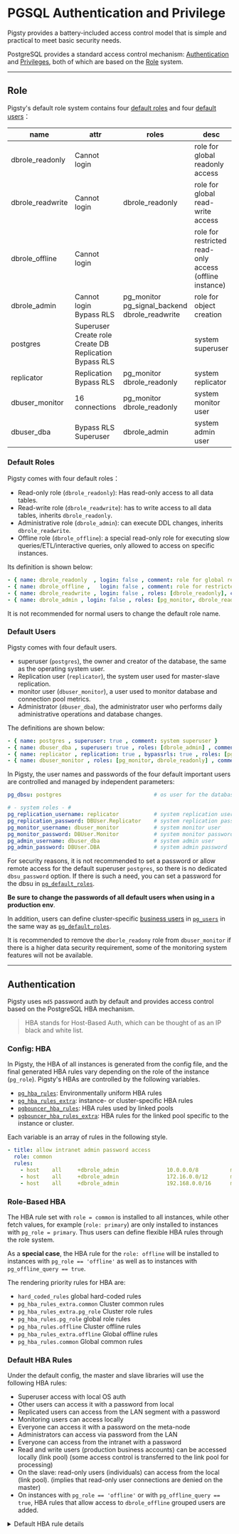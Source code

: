 # PGSQL Authentication and Privilege

Pigsty provides a battery-included access control model that is simple and practical to meet basic security needs.

PostgreSQL provides a standard access control mechanism: [Authentication](#Authentication) and [Privileges](#Privilege), both of which are based on the [Role](#Role) system.


---------------------



## Role

Pigsty's default role system contains four [default roles](#default-roles) and four [default users](#default-users)：

| name             | attr                                                         | roles                                                   | desc                                                    |
| ---------------- | ------------------------------------------------------------ | ------------------------------------------------------- | ------------------------------------------------------- |
| dbrole_readonly  | Cannot login                                                 |                                                         | role for global readonly access                         |
| dbrole_readwrite | Cannot login                                                 | dbrole_readonly                                         | role for global read-write access                       |
| dbrole_offline   | Cannot login                                                 |                                                         | role for restricted read-only access (offline instance) |
| dbrole_admin     | Cannot login<br /> Bypass RLS                                | pg_monitor<br />pg_signal_backend<br />dbrole_readwrite | role for object creation                                |
| postgres         | Superuser<br />Create role<br />Create DB<br />Replication<br />Bypass RLS |                                                         | system superuser                                        |
| replicator       | Replication<br />Bypass RLS                                  | pg_monitor<br />dbrole_readonly                         | system replicator                                       |
| dbuser_monitor   | 16 connections                                               | pg_monitor<br />dbrole_readonly                         | system monitor user                                     |
| dbuser_dba     | Bypass RLS<br />Superuser                                    | dbrole_admin                                            | system admin user                                       |


### Default Roles

Pigsty comes with four default roles：

* Read-only role (`dbrole_readonly`): Has read-only access to all data tables.
* Read-write role (`dbrole_readwrite`): has to write access to all data tables, inherits `dbrole_readonly`.
* Administrative role (`dbrole_admin`): can execute DDL changes, inherits `dbrole_readwrite`.
* Offline role (`dbrole_offline`): a special read-only role for executing slow queries/ETL/interactive queries, only allowed to access on specific instances.

Its definition is shown below:

```yaml
- { name: dbrole_readonly  , login: false , comment: role for global read-only access  }                            # production read-only role
- { name: dbrole_offline ,   login: false , comment: role for restricted read-only access (offline instance) }      # restricted-read-only role
- { name: dbrole_readwrite , login: false , roles: [dbrole_readonly], comment: role for global read-write access }  # production read-write role
- { name: dbrole_admin , login: false , roles: [pg_monitor, dbrole_readwrite] , comment: role for object creation } # production DDL change role
```

It is not recommended for normal users to change the default role name.


### Default Users

Pigsty comes with four default users.

* superuser (`postgres`), the owner and creator of the database, the same as the operating system user.
* Replication user (`replicator`), the system user used for master-slave replication.
* monitor user (`dbuser_monitor`), a user used to monitor database and connection pool metrics.
* Administrator (`dbuser_dba`), the administrator user who performs daily administrative operations and database changes.

The definitions are shown below:

```yaml
- { name: postgres , superuser: true , comment: system superuser }                             # system dbsu, name is designated by `pg_dbsu`
- { name: dbuser_dba , superuser: true , roles: [dbrole_admin] , comment: system admin user }  # admin dbsu, name is designated by `pg_admin_username`
- { name: replicator , replication: true , bypassrls: true , roles: [pg_monitor, dbrole_readonly] , comment: system replicator }                   # replicator
- { name: dbuser_monitor , roles: [pg_monitor, dbrole_readonly] , comment: system monitor user , parameters: {log_min_duration_statement: 1000 } } # monitor user
```

In Pigsty, the user names and passwords of the four default important users are controlled and managed by independent parameters:

```yaml
pg_dbsu: postgres                             # os user for the database

# - system roles - #
pg_replication_username: replicator           # system replication user
pg_replication_password: DBUser.Replicator    # system replication password
pg_monitor_username: dbuser_monitor           # system monitor user
pg_monitor_password: DBUser.Monitor           # system monitor password
pg_admin_username: dbuser_dba                 # system admin user
pg_admin_password: DBUser.DBA                 # system admin password
```

For security reasons, it is not recommended to set a password or allow remote access for the default superuser `postgres`, so there is no dedicated `dbsu_password` option.
If there is such a need, you can set a password for the dbsu in [`pg_default_roles`](v-pgsql.md#pg_default_roles).

**Be sure to change the passwords of all default users when using in a production env**.

In addition, users can define cluster-specific [business users](c-pgdbuser.md#users) in [`pg_users`](p-pgsql.md#pg_users) in the same way as [`pg_default_roles`](v-pgsql.md#pg_default_roles).


It is recommended to remove the `dborle_readony` role from `dbuser_monitor` if there is a higher data security requirement, some of the monitoring system features will not be available.








---------------------

## Authentication

Pigsty uses `md5` password auth by default and provides access control based on the PostgreSQL HBA mechanism.

> HBA stands for Host-Based Auth, which can be thought of as an IP black and white list.

### Config: HBA

In Pigsty, the HBA of all instances is generated from the config file, and the final generated HBA rules vary depending on the role of the instance (`pg_role`).
Pigsty's HBAs are controlled by the following variables.

* [`pg_hba_rules`](v-pgsql.md#pg_hba_rules): Environmentally uniform HBA rules
* [`pg_hba_rules_extra`](v-pgsql.md#pg_hba_rules_extra): instance- or cluster-specific HBA rules
* [`pgbouncer_hba_rules`](v-pgsql.md#pgbouncer_hba_rules): HBA rules used by linked pools
* [`pgbouncer_hba_rules_extra`](v-pgsql.md#pgbouncer_hba_rules_extra): HBA rules for the linked pool specific to the instance or cluster.

Each variable is an array of rules in the following style.

```yaml
- title: allow intranet admin password access
  role: common
  rules:
    - host    all     +dbrole_admin               10.0.0.0/8          md5
    - host    all     +dbrole_admin               172.16.0.0/12       md5
    - host    all     +dbrole_admin               192.168.0.0/16      md5
```

### Role-Based HBA

The HBA rule set with `role = common` is installed to all instances, while other fetch values, for example (`role: primary`) are only installed to instances with `pg_role = primary`. Thus users can define flexible HBA rules through the role system.

As a **special case**, the HBA rule for the `role: offline` will be installed to instances with `pg_role == 'offline'` as well as to instances with `pg_offline_query == true`.

The rendering priority rules for HBA are:

* `hard_coded_rules` global hard-coded rules
* `pg_hba_rules_extra.common` Cluster common rules
* `pg_hba_rules_extra.pg_role` Cluster role rules
* `pg_hba_rules.pg_role` global role rules
* `pg_hba_rules.offline` Cluster offline rules
* `pg_hba_rules_extra.offline` Global offline rules
* `pg_hba_rules.common` Global common rules


### Default HBA Rules

Under the default config, the master and slave libraries will use the following HBA rules:

* Superuser access with local OS auth
* Other users can access it with a password from local
* Replicated users can access from the LAN segment with a password
* Monitoring users can access locally
* Everyone can access it with a password on the meta-node
* Administrators can access via password from the LAN
* Everyone can access from the intranet with a password
* Read and write users (production business accounts) can be accessed locally (link pool)
  (some access control is transferred to the link pool for processing)
* On the slave: read-only users (individuals) can access from the local (link pool).
  (implies that read-only user connections are denied on the master)
* On instances with `pg_role == 'offline'` or with `pg_offline_query == true`, HBA rules that allow access to `dbrole_offline` grouped users are added.

<details><summary>Default HBA rule details</summary>


```ini
#==============================================================#
# Default HBA
#==============================================================#
# allow local su with ident"
local   all             postgres                               ident
local   replication     postgres                               ident

# allow local user password access
local   all             all                                    md5

# allow local/intranet replication with password
local   replication     replicator                              md5
host    replication     replicator         127.0.0.1/32         md5
host    all             replicator         10.0.0.0/8           md5
host    all             replicator         172.16.0.0/12        md5
host    all             replicator         192.168.0.0/16       md5
host    replication     replicator         10.0.0.0/8           md5
host    replication     replicator         172.16.0.0/12        md5
host    replication     replicator         192.168.0.0/16       md5

# allow local role monitor with password
local   all             dbuser_monitor                          md5
host    all             dbuser_monitor      127.0.0.1/32        md5

#==============================================================#
# Extra HBA
#==============================================================#
# add extra hba rules here

#==============================================================#
# primary HBA
#==============================================================#

#==============================================================#
# special HBA for instance marked with 'pg_offline_query = true'
#==============================================================#

#==============================================================#
# Common HBA
#==============================================================#
#  allow meta node password access
host    all     all                         10.10.10.10/32      md5

#  allow intranet admin password access
host    all     +dbrole_admin               10.0.0.0/8          md5
host    all     +dbrole_admin               172.16.0.0/12       md5
host    all     +dbrole_admin               192.168.0.0/16      md5

#  allow intranet password access
host    all             all                 10.0.0.0/8          md5
host    all             all                 172.16.0.0/12       md5
host    all             all                 192.168.0.0/16      md5

#  allow local read/write (local production user via pgbouncer)
local   all     +dbrole_readonly                                md5
host    all     +dbrole_readonly           127.0.0.1/32         md5

#==============================================================#
# Ad Hoc HBA
#===========================================================
```





### Change HBA

HBA rules are automatically generated when the cluster/instance is initialized.

Users can modify and apply the new HBA rules through a playbook after the database cluster/instance is created and running.

```bash
./pgsql.yml -t pg_hba    # Specify the target cluster with -l
bin/reloadhba <cluster>  # Reload the HBA rules for the target cluster
```
When the cluster dir is destroyed and rebuilt, the new copy will have the same HBA rules as the cluster master (because the slave's dataset cluster dir is a binary copy of the master, and the HBA rules are also in the dataset cluster dir).
This is not usually the behavior expected by users. You can use the above command to perform HBA repair for a specific instance.




### Pgbouncer HBA

In Pigsty, Pgbouncer also uses HBA for access control, the usage is basically the same as Postgres HBA:

* [`pgbouncer_hba_rules`](v-pgsql.md#pgbouncer_hba_rules): HBA rules used by the link pool
* [`pgbouncer_hba_rules_extra`](v-pgsql.md#pgbouncer_hba_rules_extra): instance or cluster-specific HBA rules for the linked pool

The default Pgbouncer HBA rules allow password access from local and intranet.

```bash
pgbouncer_hba_rules:                          # pgbouncer host-based authentication rules
  - title: local password access
    role: common
    rules:
      - local  all          all                                     md5
      - host   all          all                     127.0.0.1/32    md5

  - title: intranet password access
    role: common
    rules:
      - host   all          all                     10.0.0.0/8      md5
      - host   all          all                     172.16.0.0/12   md5
      - host   all          all                     192.168.0.0/16  md5


```






---------------------

## Privilege

Pigsty's default privilege model is closely related to the [default role](#default-roles). When using the Pigsty access control, all newly created business users should belong to one of the four default roles, which have the permissions shown below:


* All users have access to all schemas
* Read-only users can read all tables
* Read-write users can perform DML operations (INSERT, UPDATE, DELETE) on all tables
* Administrators can perform DDL change operations (CREATE, USAGE, TRUNCATE, REFERENCES, TRIGGER)
* Offline users are similar to read-only users, but are only allowed to access instances of `pg_role == 'offline'` or `pg_offline_query = true`

```sql
GRANT USAGE                         ON SCHEMAS   TO dbrole_readonly;
GRANT SELECT                        ON TABLES    TO dbrole_readonly;
GRANT SELECT                        ON SEQUENCES TO dbrole_readonly;
GRANT EXECUTE                       ON FUNCTIONS TO dbrole_readonly;
GRANT USAGE                         ON SCHEMAS   TO dbrole_offline;
GRANT SELECT                        ON TABLES    TO dbrole_offline;
GRANT SELECT                        ON SEQUENCES TO dbrole_offline;
GRANT EXECUTE                       ON FUNCTIONS TO dbrole_readonly;
GRANT INSERT, UPDATE, DELETE        ON TABLES    TO dbrole_readwrite;
GRANT USAGE,  UPDATE                ON SEQUENCES TO dbrole_readwrite;
GRANT TRUNCATE, REFERENCES, TRIGGER ON TABLES    TO dbrole_admin;
GRANT CREATE                        ON SCHEMAS   TO dbrole_admin;
GRANT USAGE                         ON TYPES     TO dbrole_admin;
```

| Owner    | Schema | Type     | Access privileges             |
| -------- | ------ | -------- | ----------------------------- |
| username |        | schema   | postgres=UC/postgres          |
|          |        |          | dbrole_readonly=U/postgres    |
|          |        |          | dbrole_offline=U/postgres     |
|          |        |          | dbrole_admin=C/postgres       |
| username |        | sequence | postgres=rwU/postgres         |
|          |        |          | dbrole_readonly=r/postgres    |
|          |        |          | dbrole_readwrite=wU/postgres  |
|          |        |          | dbrole_offline=r/postgres     |
| username |        | table    | postgres=arwdDxt/postgres     |
|          |        |          | dbrole_readonly=r/postgres    |
|          |        |          | dbrole_readwrite=awd/postgres |
|          |        |          | dbrole_offline=r/postgres     |
|          |        |          | dbrole_admin=Dxt/postgres     |
| username |        | function | =X/postgres                   |
|          |        |          | postgres=X/postgres           |
|          |        |          | dbrole_readonly=X/postgres    |
|          |        |          | dbrole_offline=X/postgres     |


### Privilege Maintenance

Default access to database objects is ensured by PostgreSQL's `ALTER DEFAULT PRIVILEGES`.

All objects created by `{{ dbsu }}`, `{{ pg_admin_username }}`, `{{ dbrole_admin }}` will have the above default permissions.
Conversely, objects created by other roles will not be configured with the correct default access permissions.

Pigsty strongly discourages the use of **business users** to execute DDL changes, because PostgreSQL's `ALTER DEFAULT PRIVILEGE` only takes effect for `objects created by specific users'. dbuser_dba` has the default privilege config. If you want to grant business users the privilege to execute DDL, then in addition to giving the `dbrole_admin` role to business users, users should also keep in mind that when executing DDL changes, you should first execute:

```sql
SET ROLE dbrole_admin; -- dbrole_admin creates objects with the correct default permissions
```

The objects created in this way will only have default access rights.


### Database Privileges

The database has three privileges: `CONNECT`, `CREATE`, `TEMP`, and a special genus `OWNERSHIP`. The definition of the database is controlled by the parameter `pg_database`. A complete database definition is shown below:

```yaml
pg_databases:                       # define business databases on this cluster, array of database definition
  # define the default `meta` database
  - name: meta                      # required, `name` is the only mandatory field of a database definition
    baseline: cmdb.sql              # optional, database sql baseline path, (relative path among ansible search path, e.g files/)
    owner: postgres                 # optional, database owner, postgres by default
    template: template1             # optional, which template to use, template1 by default
    encoding: UTF8                  # optional, database encoding, UTF8 by default. (MUST same as template database)
    locale: C                       # optional, database locale, C by default.  (MUST same as template database)
    lc_collate: C                   # optional, database collate, C by default. (MUST same as template database)
    lc_ctype: C                     # optional, database ctype, C by default.   (MUST same as template database)
    tablespace: pg_default          # optional, default tablespace, 'pg_default' by default.
    allowconn: true                 # optional, allow connection, true by default. false will disable connect at all
    revokeconn: false               # optional, revoke public connection privilege. false by default. (leave connect with grant option to owner)
    pgbouncer: true                 # optional, add this database to pgbouncer database list? true by default
    comment: pigsty meta database   # optional, comment string for this database
    connlimit: -1                   # optional, database connection limit, default -1 disable limit
    schemas: [pigsty]               # optional, additional schemas to be created, array of schema names
    extensions:                     # optional, additional extensions to be installed: array of schema definition `{name,schema}`
      - {name: adminpack, schema: pg_catalog}    # install adminpack to pg_catalog and install postgis to public
      - {name: postgis, schema: public}          # if schema is omitted, extension will be installed according to search_path.

```

By default, the `dbsu` will be the default `OWNER` of the database if the database is not configured with an owner, otherwise, it will be the specified user.

By default, all users have the `CONNECT` permission for newly created databases, which will be reclaimed by setting `revokeconn == true` if you wish to reclaim the permission. Only the default user (dbsu|admin|monitor|replicator) with the database's owner is explicitly given the `CONNECT` permission. Also, the `admin|owner` will have `GRANT OPTION` for the `CONNECT` permission and can delegate the `CONNECT` permission to others.

If you want to achieve **access isolation** between different databases, you can create a corresponding business user as the `owner` for each database and set the `revokeconn` option for all of them, this config is especially useful for multi-tenant instances.

<details>
<summary>A sample database for privilege isolation</summary>


```yaml
#--------------------------------------------------------------#
# pg-infra (example database for cluster loading)
#--------------------------------------------------------------#
pg-infra:
  hosts:
    10.10.10.40: { pg_seq: 1, pg_role: primary }
    10.10.10.41: { pg_seq: 2, pg_role: replica , pg_offline_query: true }
  vars:
    pg_cluster: pg-infrastructure
    pg_version: 14
    vip_address: 10.10.10.4
    pgbouncer_poolmode: session
    pg_hba_rules_extra:
      - title: allow confluence jira gitlab eazybi direct access
        role: common
        rules:
          - host    confluence dbuser_confluence   10.0.0.0/8        md5
          - host    jira       dbuser_jira         10.0.0.0/8        md5
          - host    gitlab     dbuser_gitlab       10.0.0.0/8        md5

    pg_users:
      # infra prod user
      - { name: dbuser_hybridcloud, password: ssag-2xd, pgbouncer: true, roles: [ dbrole_readwrite ] }
      - { name: dbuser_confluence, password: mc2iohos , pgbouncer: true, roles: [ dbrole_admin ] }
      - { name: dbuser_gitlab, password: sdf23g22sfdd , pgbouncer: true, roles: [ dbrole_readwrite ] }
      - { name: dbuser_jira, password: sdpijfsfdsfdfs , pgbouncer: true, roles: [ dbrole_admin ] }
    pg_databases:
      # infra database
      - { name: hybridcloud , revokeconn: true, owner: dbuser_hybridcloud , parameters: { search_path: yay,public } , connlimit: 100 }
      - { name: confluence , revokeconn: true, owner: dbuser_confluence , connlimit: 100 }
      - { name: gitlab , revokeconn: true, owner: dbuser_gitlab, connlimit: 100 }
      - { name: jira , revokeconn: true, owner: dbuser_jira , connlimit: 100 }

```





### CREATE Privilege

By default, Pigsty revokes the `PUBLIC` user's permission to `CREATE` a new schema under the database.
It also revokes the `PUBLIC` user's permission to create new relationships in the `PUBLIC` schema.
Database superusers and administrators are not subject to this restriction and can always perform DDL changes anywhere.

**Permissions to create objects in the database are independent of whether the user is the database owner or not, it only depends on whether the user was given administrator privileges when it was created**.

```yaml
pg_users:
  - {name: test1, password: xxx , groups: [dbrole_readwrite]}  # Cannot create Schema with objects
  - {name: test2, password: xxx , groups: [dbrole_admin]}      # Schema and objects can be created
```
